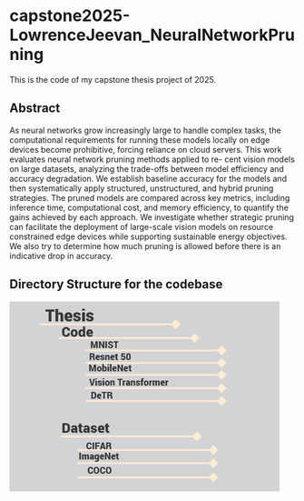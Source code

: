 # capstone2025-LowrenceJeevan_NeuralNetworkPruning

This is the code of my capstone thesis project of 2025. 

## Abstract
As neural networks grow increasingly large to handle complex tasks, the computational requirements for running these models locally on edge devices become prohibitive, forcing reliance on cloud servers. This work evaluates neural network pruning methods applied to re-
cent vision models on large datasets, analyzing the trade-offs between model efficiency and accuracy degradation. We establish baseline accuracy for the models and then systematically apply structured, unstructured, and hybrid pruning strategies. The pruned models are
compared across key metrics, including inference time, computational cost, and memory efficiency, to quantify the gains achieved by each approach. We investigate whether strategic pruning can facilitate the deployment of large-scale vision models on resource constrained edge devices while supporting sustainable energy objectives. We also try to determine how much pruning is allowed before there is an indicative drop in accuracy.

## Directory Structure for the codebase
![Directory Structure Image](https://github.com/JeevanLowrence/capstone2025-LowrenceJeevan_NeuralNetworkPruning/blob/main/Images/Directory%20Structure.png?raw=true)
